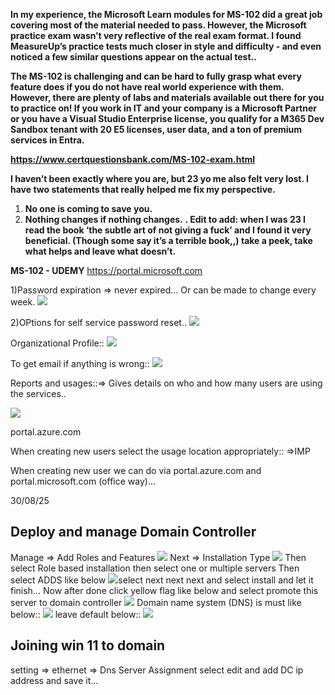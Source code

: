 **In my experience, the Microsoft Learn modules for MS-102 did a great job covering most of the material needed to pass. However, the Microsoft practice exam wasn’t very reflective of the real exam format. I found MeasureUp’s practice tests much closer in style and difficulty - and even noticed a few similar questions appear on the actual test..**

**The MS-102 is challenging and can be hard to fully grasp what every feature does if you do not have real world experience with them. However, there are plenty of labs and materials available out there for you to practice on! If you work in IT and your company is a Microsoft Partner or you have a Visual Studio Enterprise license, you qualify for a M365 Dev Sandbox tenant with 20 E5 licenses, user data, and a ton of premium services in Entra.**

**https://www.certquestionsbank.com/MS-102-exam.html**

**I haven’t been exactly where you are, but 23 yo me also felt very lost. I have two statements that really helped me fix my perspective.**
1. **No one is coming to save you.**
2. **Nothing changes if nothing changes.**
**. Edit to add: when I was 23 I read the book ‘the subtle art of not giving a fuck’ and I found it very beneficial. (Though some say it’s a terrible book,,) take a peek, take what helps and leave what doesn’t.**


**MS-102 - UDEMY**
https://portal.microsoft.com

1)Password expiration => never expired...
Or can be made to change every week.
![](../../Attachements/Pasted%20image%2020250619103655.png)

2)OPtions for self service password reset..
![](../../Attachements/Pasted%20image%2020250619103849.png)

Organizational Profile::
![](../../Attachements/Pasted%20image%2020250619103937.png)

To get email if anything is wrong::
![](../../Attachements/Pasted%20image%2020250619104703.png)

Reports and usages::=> Gives details on who and how many users are using the services..

![](../../Attachements/Pasted%20image%2020250619105023.png)


portal.azure.com

When creating new users select the usage location appropriately:: =>IMP

When creating new user we can do via portal.azure.com and portal.microsoft.com (office way)...


30/08/25
## Deploy and manage Domain Controller
Manage => Add Roles and Features
![](../../Attachements/Pasted%20image%2020250830131123.png)
Next => Installation Type 
![](../../Attachements/Pasted%20image%2020250830131240.png)
Then select Role based installation
then select one or multiple servers
Then select ADDS like below
![](../../Attachements/Pasted%20image%2020250830132132.png)select next next next and select install and let it finish...
Now after done click yellow flag like below and select promote this server to domain controller
![](../../Attachements/Pasted%20image%2020250830135650.png)
Domain name system (DNS) is must like below::
![](../../Attachements/Pasted%20image%2020250830135959.png)
leave default below::
![](../../Attachements/Pasted%20image%2020250830140141.png)


## Joining win 11 to domain
setting => ethernet => Dns Server Assignment
select edit and add DC ip address and save it...
